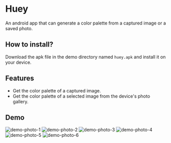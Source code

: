 # Huey
An android app that can generate a color palette from a captured image or a saved photo.

## How to install?
Download the apk file in the demo directory named `huey.apk` and install it on your device.

## Features
* Get the color palette of a captured image.
* Get the color palette of a selected image from the device's photo gallery.

## Demo
![demo-photo-1](https://github.com/aaronalba/Huey/blob/main/demo/demo-photo-1.jpg)
![demo-photo-2](https://github.com/aaronalba/Huey/blob/main/demo/demo-photo-2.jpg)
![demo-photo-3](https://github.com/aaronalba/Huey/blob/main/demo/demo-photo-3.jpg)
![demo-photo-4](https://github.com/aaronalba/Huey/blob/main/demo/demo-photo-4.jpg)
![demo-photo-5](https://github.com/aaronalba/Huey/blob/main/demo/demo-photo-5.jpg)
![demo-photo-6](https://github.com/aaronalba/Huey/blob/main/demo/demo-photo-6.jpg)
